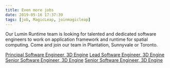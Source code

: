 ```yaml
---
title: Even more jobs
date: 2019-05-16 17:37:39
tags: [job, MagicLeap, joinmagicleap]
---
```


Our Lumin Runtime team is looking for talented and dedicated software engineers to work on application framework and runtime for spatial computing. Come and join our team in Plantation, Sunnyvale or Toronto.

[Principal Software Engineer, 3D Engine](https://boards.greenhouse.io/magicleapinc/jobs/1688966)
[Lead Software Engineer, 3D Engine](https://boards.greenhouse.io/magicleapinc/jobs/1688973)
[Senior Software Engineer, 3D Engine](https://boards.greenhouse.io/magicleapinc/jobs/1688977)
[Senior Software Engineer, 3D Engine](https://boards.greenhouse.io/magicleapinc/jobs/1688982)
